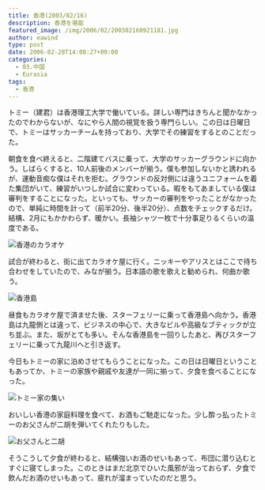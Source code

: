 ```yaml
---
title: 香港(2003/02/16)
description: 香港を堪能
featured_image: /img/2006/02/200302160921181.jpg
author: eawind
type: post
date: 2006-02-28T14:08:27+09:00
categories:
  - 03.中国
  - Eurasia
tags:
  - 香港
---
```

トミー（建君）は香港理工大学で働いている。詳しい専門はきちんと聞かなかったのでわからないが、なにやら人間の視覚を扱う専門らしい。この日は日曜日で、トミーはサッカーチームを持っており、大学でその練習をするとのことだった。

朝食を食べ終えると、二階建てバスに乗って、大学のサッカーグラウンドに向かう。しばらくすると、10人前後のメンバーが揃う。僕も参加しないかと誘われるが、運動音痴な僕はそれを拒む。グラウンドの反対側には違うユニフォームを着た集団がいて、練習がいつしか試合に変わっている。暇をもてあましている僕は審判をすることになった。といっても、サッカーの審判をやったことがなかったので、単純に時間を計って（前半20分、後半20分）、点数をチェックするだけ。結構、2月にもかかわらず、暖かい。長袖シャツ一枚で十分事足りるくらいの温度である。

![香港のカラオケ](/img/2006/02/200302160725161.jpg)

試合が終わると、街に出てカラオケ屋に行く。ニッキーやアリスとはここで待ち合わせをしていたので、みなが揃う。日本語の歌を歌えと勧められ、何曲か歌う。

![香港島](/img/2006/02/200302160921181.jpg)

昼食もカラオケ屋で済ませた後、スターフェリーに乗って香港島へ向かう。香港島は九龍側とは違って、ビジネスの中心で、大きなビルや高級なブティックが立ち並ぶ。また、坂がとても多い。そんな香港島を一回りしたあと、再びスターフェリーに乗って九龍川へと引き返す。

今日もトミーの家に泊めさせてもらうことになった。この日は日曜日ということもあってか、トミーの家族や親戚や友達が一同に揃って、夕食を食べることになった。

![トミー家の集い](/img/2006/02/200302161425201.jpg)

おいしい香港の家庭料理を食べて、お酒もご馳走になった。少し酔っ払ったトミーのお父さんが二胡を弾いてくれたりもした。

![お父さんと二胡](/img/2006/02/200302161450581.jpg)

そうこうして夕食が終わると、結構強いお酒のせいもあって、布団に潜り込むとすぐに寝てしまった。このときはまだ北京でひいた風邪が治っておらず、夕食で飲んだお酒のせいもあって、疲れが溜まっていたのだと思う。
